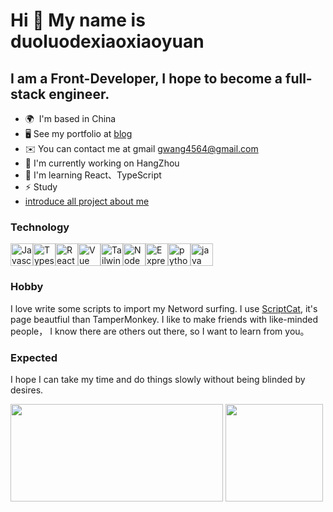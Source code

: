 # Hi 👋 My name is duoluodexiaoxiaoyuan

## I am  a Front-Developer, I hope to become a full-stack engineer.

- 🌍  I'm based in China
- 🖥️ See my portfolio at [blog](https://medium.com/@gwang4564)
- ✉️ You can contact me at  gmail [gwang4564@gmail.com](gwang4564@gmail.com)
- 🚀 I'm currently working on HangZhou
- 🧠 I'm learning React、TypeScript
- ⚡ Study
- [introduce all project about me](https://pineapple-amusement-a0d.notion.site/Project-Collection-db7359db465845c080c947077b69a3f4)

### Technology
<p align="left"><a href="https://developer.mozilla.org/en-US/docs/Web/JavaScript" target="_blank" rel="noreferrer"><img src="https://cdn.jsdelivr.net/gh/devicons/devicon/icons/javascript/javascript-original.svg" width="36" height="36" alt="Javascript" /></a><a href="https://www.typescriptlang.org/" target="_blank" rel="noreferrer"><img src="https://cdn.jsdelivr.net/gh/devicons/devicon/icons/typescript/typescript-original.svg" width="36" height="36" alt="Typescript" /></a><a href="https://reactjs.org/" target="_blank" rel="noreferrer"><img src="https://cdn.jsdelivr.net/gh/devicons/devicon/icons/react/react-original.svg" width="36" height="36" alt="React" /></a><a href="https://vuejs.org/" target="_blank" rel="noreferrer"><img src="https://cdn.jsdelivr.net/gh/devicons/devicon/icons/vuejs/vuejs-plain.svg" width="36" height="36" alt="Vue" /></a><a href="https://tailwindcss.com/" target="_blank" rel="noreferrer"><img src="https://cdn.jsdelivr.net/gh/devicons/devicon/icons/tailwindcss/tailwindcss-plain.svg" width="36" height="36" alt="TailwindCSS" /></a><a href="https://nodejs.org/en/" target="_blank" rel="noreferrer"><img src="https://cdn.jsdelivr.net/gh/devicons/devicon/icons/nodejs/nodejs-original.svg" width="36" height="36" alt="NodeJS" /></a><a href="https://expressjs.com/" target="_blank" rel="noreferrer"><img src="https://cdn.jsdelivr.net/gh/devicons/devicon/icons/express/express-original.svg" width="36" height="36" alt="ExpressJS" /></a></a><a href="https://www.python.org/" target="_blank" rel="noreferrer"><img src="https://cdn.jsdelivr.net/gh/devicons/devicon/icons/python/python-original.svg" width="36" height="36" alt="python" /></a><a href="https://www.python.org/" target="_blank" rel="noreferrer"><img src="https://cdn.jsdelivr.net/gh/devicons/devicon/icons/java/java-original-wordmark.svg" width="36" height="36" alt="java" /></a></p>


### Hobby
I love write some scripts to import my Netword surfing. I use [ScriptCat](https://docs.scriptcat.org/), it's page beautfiul than TamperMonkey.
I like to make friends with like-minded people， I know there are others out there, so I want to learn from you。

### Expected
I hope I can take my time and do things slowly without being blinded by desires.
<div>
  <img width="340px"  height="156" src="https://github-readme-stats.vercel.app/api/top-langs?username=duoluodexiaoxiaoyuan&theme=dark&show_icons=true&&bg_color=20,313131,0d1117&icon_color=6353c7&hide=contribs&hide_border=truelocale=en&layout=compact" />
  <img height="156" src="https://github-stats.liuli.lol/api?username=duoluodexiaoxiaoyuan&theme=dark&show_icons=true&include_all_commits=true&bg_color=20,313131,0d1117&icon_color=6353c7&hide=contribs&hide_border=true" />
</ div> 
